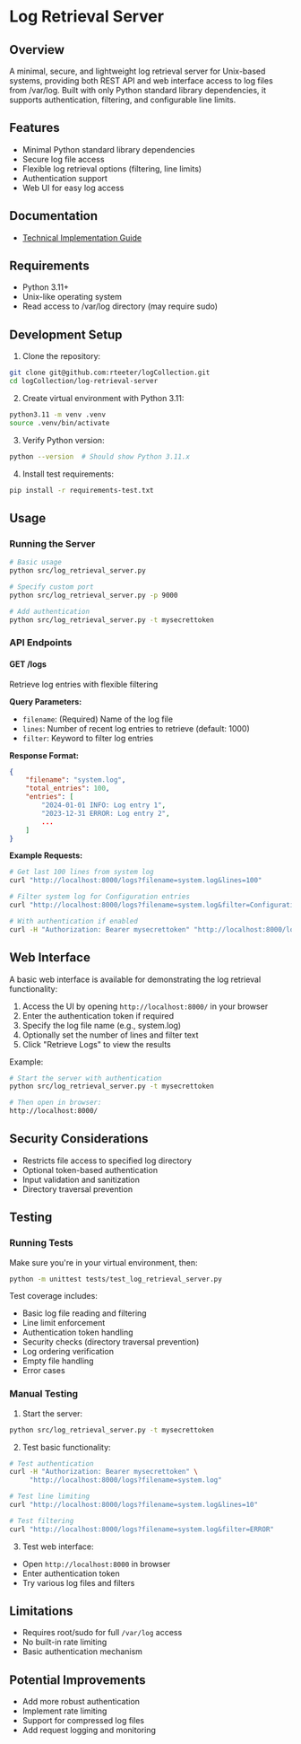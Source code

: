 # Log Retrieval Server

## Overview
A minimal, secure, and lightweight log retrieval server for Unix-based systems, providing both REST API and web interface access to log files from /var/log. Built with only Python standard library dependencies, it supports authentication, filtering, and configurable line limits.

## Features
- Minimal Python standard library dependencies
- Secure log file access
- Flexible log retrieval options (filtering, line limits)
- Authentication support
- Web UI for easy log access

## Documentation
- [Technical Implementation Guide](https://furtive-dart-4e3.notion.site/Technical-Implementation-15b4d0fe275280478618ce5221ad554a?pvs=4)

## Requirements
- Python 3.11+
- Unix-like operating system
- Read access to /var/log directory (may require sudo)

## Development Setup

1. Clone the repository:
```bash
git clone git@github.com:rteeter/logCollection.git
cd logCollection/log-retrieval-server
```

2. Create virtual environment with Python 3.11:
```bash
python3.11 -m venv .venv
source .venv/bin/activate
```

3. Verify Python version:
```bash
python --version  # Should show Python 3.11.x
```

4. Install test requirements:
```bash
pip install -r requirements-test.txt
```

## Usage

### Running the Server
```bash
# Basic usage
python src/log_retrieval_server.py

# Specify custom port
python src/log_retrieval_server.py -p 9000

# Add authentication
python src/log_retrieval_server.py -t mysecrettoken
```

### API Endpoints

#### GET /logs
Retrieve log entries with flexible filtering

**Query Parameters:**
- `filename`: (Required) Name of the log file
- `lines`: Number of recent log entries to retrieve (default: 1000)
- `filter`: Keyword to filter log entries

**Response Format:**
```json
{
    "filename": "system.log",
    "total_entries": 100,
    "entries": [
        "2024-01-01 INFO: Log entry 1",
        "2023-12-31 ERROR: Log entry 2",
        ...
    ]
}
```

**Example Requests:**
```bash
# Get last 100 lines from system log
curl "http://localhost:8000/logs?filename=system.log&lines=100"

# Filter system log for Configuration entries
curl "http://localhost:8000/logs?filename=system.log&filter=Configuration"

# With authentication if enabled
curl -H "Authorization: Bearer mysecrettoken" "http://localhost:8000/logs?filename=system.log"
```

## Web Interface
A basic web interface is available for demonstrating the log retrieval functionality:

1. Access the UI by opening `http://localhost:8000/` in your browser
2. Enter the authentication token if required
3. Specify the log file name (e.g., system.log)
4. Optionally set the number of lines and filter text
5. Click "Retrieve Logs" to view the results

Example:
```bash
# Start the server with authentication
python src/log_retrieval_server.py -t mysecrettoken

# Then open in browser:
http://localhost:8000/
```

## Security Considerations
- Restricts file access to specified log directory
- Optional token-based authentication
- Input validation and sanitization
- Directory traversal prevention

## Testing

### Running Tests
Make sure you're in your virtual environment, then:
```bash
python -m unittest tests/test_log_retrieval_server.py
```

Test coverage includes:
- Basic log file reading and filtering
- Line limit enforcement
- Authentication token handling
- Security checks (directory traversal prevention)
- Log ordering verification
- Empty file handling
- Error cases

### Manual Testing
1. Start the server:
```bash
python src/log_retrieval_server.py -t mysecrettoken
```

2. Test basic functionality:
```bash
# Test authentication
curl -H "Authorization: Bearer mysecrettoken" \
     "http://localhost:8000/logs?filename=system.log"

# Test line limiting
curl "http://localhost:8000/logs?filename=system.log&lines=10"

# Test filtering
curl "http://localhost:8000/logs?filename=system.log&filter=ERROR"
```

3. Test web interface:
- Open `http://localhost:8000` in browser
- Enter authentication token
- Try various log files and filters

## Limitations
- Requires root/sudo for full `/var/log` access
- No built-in rate limiting
- Basic authentication mechanism

## Potential Improvements
- Add more robust authentication
- Implement rate limiting
- Support for compressed log files
- Add request logging and monitoring
